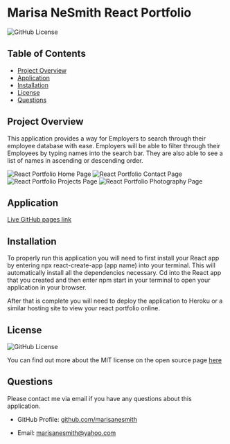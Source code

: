 # Marisa NeSmith React Portfolio

![GitHub License](https://img.shields.io/badge/license-MIT-green.svg)<br>

## Table of Contents
* [Project Overview](#Project-Overview)
* [Application](#Application)
* [Installation](#Installation)
* [License](#License)
* [Questions](#Questions)

## Project Overview

This application provides a way for Employers to search through their employee database with ease. Employers will be able to filter through their Employees by typing names into the search bar. They are also able to see a list of names in ascending or descending order.

![React Portfolio Home Page](./employeedirectory/public/images/employee.png)
![React Portfolio Contact Page](./employeedirectory/public/images/employee.png)
![React Portfolio Projects Page](./employeedirectory/public/images/employee.png)
![React Portfolio Photography Page](./employeedirectory/public/images/employee.png)

## Application
[Live GitHub pages link](https://marisanesmith.github.io/employee-directory-react/)

## Installation

To properly run this application you will need to first install your React app by entering npx react-create-app (app name) into your terminal. This will automatically install all the dependencies necessary. Cd into the React app that you created and then enter npm start in your terminal to open your application in your browser. 

After that is complete you will need to deploy the application to Heroku or a similar hosting site to view your react portfolio online. 

## License
![GitHub License](https://img.shields.io/badge/license-MIT-green.svg)


You can find out more about the MIT license on the open source page [here](https://www.opensource.org/licenses/MIT)

## Questions

Please contact me via email if you have any questions about this application.

* GitHub Profile: [github.com/marisanesmith](github.com/marisanesmith)

* Email: [marisanesmith@yahoo.com](marisanesmith@yahoo.com)
